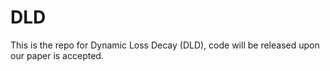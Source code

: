 # DLD
This is the repo for Dynamic Loss Decay (DLD), code will be released upon our paper is accepted.
